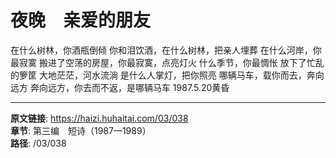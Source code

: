 # 夜晚　亲爱的朋友

在什么树林，你酒瓶倒倾
你和泪饮酒，在什么树林，把亲人埋葬
在什么河岸，你最寂寞
搬进了空荡的房屋，你最寂寞，点亮灯火
什么季节，你最惆怅
放下了忙乱的箩筐
大地茫茫，河水流淌
是什么人掌灯，把你照亮
哪辆马车，载你而去，奔向远方
奔向远方，你去而不返，是哪辆马车
1987.5.20黄昏

---

**原文链接**: https://haizi.huhaitai.com/03/038  
**章节**: 第三编　短诗（1987—1989）  
**路径**: /03/038
